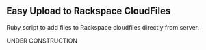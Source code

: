 ## Easy Upload to Rackspace CloudFiles

Ruby script to add files to Rackspace cloudfiles directly from server.

UNDER CONSTRUCTION
